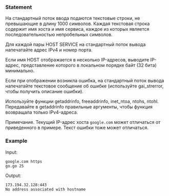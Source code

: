### Statement

На стандартный поток ввода подаются текстовые строки, не превышающие в длину 1000 символов. Каждая текстовая строка содержит
имя хоста и имя сервиса, каждое из которых является последовательностью непробельных символов.



Для каждой пары HOST SERVICE на стандартный поток вывода напечатайте адрес IPv4 и номер порта.



Если имя HOST отображается в несколько IP-адресов, выводите IP-адрес, представление которого в локальном порядке байт
(32 бита) минимально.



Если при отображении возникла ошибка, на стандартный поток вывода напечатайте текстовое сообщение об ошибке (используйте gai_strerror, чтобы получить описание ошибки).



Используйте функции getaddrinfo, freeaddrinfo, inet_ntoa, ntohs, ntohl.
   Передавайте в getaddrinfo правильные аргументы, чтобы функция возвращала только IPv4-адреса.



Примечание. Текущий IP-адрес хоста `google.com` может отличаться от приведенного в примере. Текст ошибки тоже может отличаться.

    

### Example

Input:
```
google.com https
go.go 25
```

Output:
```
173.194.32.128:443
No address associated with hostname
```

